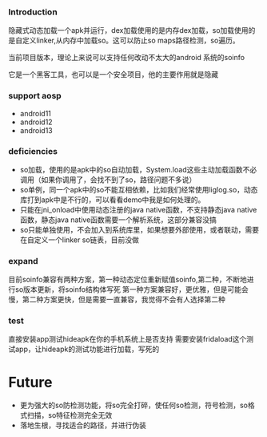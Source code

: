 
### Introduction

隐藏式动态加载一个apk并运行，dex加载使用的是内存dex加载，so加载使用的是自定义linker,从内存中加载so。这可以防止so maps路径检测，so遍历。

当前项目版本，理论上来说可以支持任何改动不太大的android 系统的soinfo

它是一个黑客工具，也可以是一个安全项目，他的主要作用就是隐藏



### support aosp
+ android11
+ android12
+ android13


### deficiencies
+ so加载，使用的是apk中的so自动加载，System.load这些主动加载函数不必调用（如果你调用了，会找不到了so，路径问题不多说）
+ so单例，同一个apk中的so不能互相依赖，比如我们经常使用liglog.so，动态库打到apk中是不行的，可以看看demo中我是如何处理的。
+ 只能在jni_onload中使用动态注册的java native函数，不支持静态java native函数，静态java native函数需要一个解析系统，这部分兼容没搞
+ so只能单独使用，不会加入到系统库里，如果想要外部使用，或者联动，需要在自定义一个linker so链表，目前没做


### expand

目前soinfo兼容有两种方案，第一种动态定位重新赋值soinfo,第二种，不断地进行so版本更新，将soinfo结构体写死
第一种方案兼容好，更优雅，但是可能会慢，第二种方案更快，但是需要一直兼容，我觉得不会有人选择第二种


### test
直接安装app测试hideapk在你的手机系统上是否支持
需要安装fridaload这个测试app，让hideapk的测试功能进行加载，写死的


# Future

+ 更为强大的so防检测功能，将so完全打碎，使任何so检测，符号检测，so格式扫描，so特征检测完全无效
+ 落地生根，寻找适合的路径，并进行伪装

